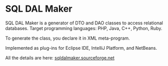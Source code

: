 # SQL DAL Maker
SQL DAL Maker is a generator of DTO and DAO classes to access relational databases. Target programming languages: PHP, Java, C++, Python, Ruby. 

To generate the class, you declare it in XML meta-program.

Implemented as plug-ins for Eclipse IDE, IntelliJ Platform, and NetBeans.

All the details are here: [sqldalmaker.sourceforge.net](sqldalmaker.sourceforge.net)
